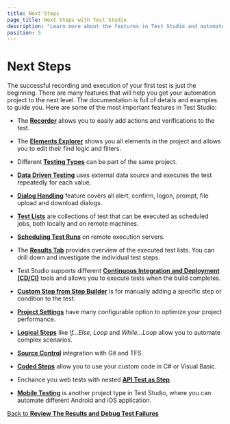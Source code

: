 ```yaml
---
title: Next Steps  
page_title: Next Steps with Test Studio
description: "Learn more about the features in Test Studio and automate your tests."
position: 5
---
```

# Next Steps

The successful recording and execution of your first test is just the beginning. There are many features that will help you get your automation project to the next level. The documentation is full of details and examples to guide you. Here are some of the most important features in Test Studio:

* The [**Recorder**](/features/recorder/overview) allows you to easily add actions and verifications to the test.

* The [**Elements Explorer**](/features/elements-explorer/overview) shows you all elements in the project and allows you to edit their find logic and filters.

* Different [**Testing Types**](/features/testing-types) can be part of the same project.

* [**Data Driven Testing**](/features/data-driven-testing/overview) uses external data source and executes the test repeatedly for each value.

* [**Dialog Handling**](/features/dialogs-and-popups/dialogs) feature covers all alert, confirm, logon, prompt, file upload and download dialogs.

* [**Test Lists**](/general-information//test-execution/test-list-execution) are collections of test that can be executed as scheduled jobs, both locally and on remote machines.

* [**Scheduling Test Runs**](/features/scheduling-test-runs/overview) on remote execution servers.

* The [**Results Tab**](/general-information/test-results/analyze-test-list-results) provides overview of the executed test lists. You can drill down and investigate the individual test steps.

* Test Studio supports different [**Continuous Integration and Deployment (CD/CI)**](/advanced-topics/build-server/continious-integration-overview.html) tools and allows you to execute tests when the build completes.

* [**Custom Step from Step Builder**](/features/custom-steps/overview) is for manually adding a specific step or condition to the test.

* [**Project Settings**](/features/project-settings/overview) have many configurable option to optimize your project performance.

* [**Logical Steps**](/features/logical-steps/if-else) like *If...Else*, *Loop* and *While...Loop* allow you to automate complex scenarios.

* [**Source Control**](/features/source-control/checkin-guidelines) integration with Git and TFS.

* [**Coded Steps**](/features/coded-steps/coded-step) allow you to use your custom code in C# or Visual Basic.

* Enchance you web tests with nested [**API Test as Step**](/features/execute-apitest/add-api-test-as-step).

* [**Mobile Testing**](/test-studio-mobile/overview) is another project type in Test Studio, where you can automate different Android and iOS application.


<div><a href="/getting-started/analyze-the-results">Back to <strong>Review The Results and Debug Test Failures</strong></a></div>